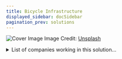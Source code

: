 ```yaml
---
title: Bicycle Infrastructure
displayed_sidebar: docSidebar
pagination_prev: solutions
---
```


![Cover Image](https://images.unsplash.com/photo-1567745576352-e404ee640705?crop=entropy&cs=tinysrgb&fit=max&fm=jpg&ixid=Mnw0NDYzODh8MHwxfHNlYXJjaHwxfHxCaWN5Y2xlJTIwSW5mcmFzdHJ1Y3R1cmV8ZW58MHx8fHwxNjgzNjU3ODk1&ixlib=rb-4.0.3&q=80&w=1080)
Image Credit: [Unsplash](https://unsplash.com/@seanbenesh)

<details>
        <summary>List of companies working in this solution...</summary>
         <em>Note: this is an experimental AI feature. Accuracy and completeness are a work in progress</em>
        <div>
            <ul>
             
                <li><a href="https://wundermobility.com">Wunder Mobility</a></li>
            
                <li><a href="https://max.ng">Max</a></li>
            
                <li><a href="https://nio.com">Nio</a></li>
            
                <li><a href="https://wind.co">Wind Mobility</a></li>
            
                <li><a href="https://nan">Conservative Energy Network</a></li>
            
                <li><a href="https://www.congruentvc.com/">Congruent Vc</a></li>
            
                <li><a href="https://arcimoto.com">Arcimoto</a></li>
            
                <li><a href="https://bounceshare.com/">Bounce</a></li>
            
                <li><a href="https://blu-smart.com/">Blu Smart</a></li>
            
                <li><a href="https://go.onelink.me/Cmgv/9b97737">Rapido Bike Taxi</a></li>
            
                <li><a href="http://thisiszerohour.org/">Zero Hour</a></li>
            
                <li><a href="https://nan">Climate Dossier</a></li>
            
                <li><a href="https://www.climatetechcities.com/">Climate Tech Cities</a></li>
            
                <li><a href="https://joro.tech">Joro App</a></li>
            
                <li><a href="https://www.thedropconf.com/">The Drop</a></li>
            
                <li><a href="https://sidelineswap.com">Sideline Swap</a></li>
            
                <li><a href="https://kittyhawk.aero">Kitty Hawk</a></li>
            
                <li><a href="https://cityscoot.eu/paris/">Cityscoot</a></li>
            
                <li><a href="https://www.cyclotronroad.org/">Cyclotron Road</a></li>
            
                <li><a href="https://cleverciti.com">Cleverciti</a></li>
            
                <li><a href="https://segway.com">Segway</a></li>
            
            </ul>
        </div>
        </details>


:::company job openings
  #### [View open jobs in this Solution](https://climatebase.org/jobs?l=&q=&drawdown_solutions=Bicycle+Infrastructure)
:::

## Overview

- Bicycle Infrastructure: Supports bicycle travel with lanes, parking, and education.
- Encourages biking over driving to reduce emissions and combat climate change.

## Progress Made

- **Protected Bicycle Lanes**: Separated from traffic for safety.
- **Electric Bicycles**: Equipped with motors and batteries for easier cycling.
- **Global Initiatives**: International Cycling Union, Union Cycliste Internationale promoting infrastructure.

## Lessons Learned

1. **Clear Plans**: Clear and concise planning is crucial.
2. **Political Support**: Strong political will and key decision maker support.
3. **Funding Importance**: Adequate funding is critical.
4. **Community Engagement**: Involvement of the community is necessary.
5. **Learn from Past**: Understanding past successes and failures.

## Challenges Ahead

- **Lack of Political Will**: Need for government investment and coordination.
- **Awareness Challenge**: Public education about biking benefits.
- **Funding Gap**: Insufficient financing for infrastructure development.
- **Prominent Organizations**: World Bank, European Investment Bank leading efforts.

## Best Path Forward

- No universal answer, context-dependent.
- Engage community, ensure maintenance, provide funding.
- **Key Organizations**: World Bank, European Union, City of Copenhagen.

